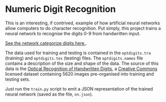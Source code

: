 # Numeric Digit Recognition

This is an interesting, if contrived, example of how artificial neural 
networks allow computers to do character recognition. Put simply, this
project trains a neural network to recognise the digits 0-9 from 
handwritten input.

[See the network categorize digits here.](./web/index.html).

The data used for training and testing is contained in the 
`optdigits.tra` (training) and `optdigits.tes` (testing) files. The
`optdigits.names` file contains a description of the size and shape of
the data. The source of this data is the 
[Optical Recognition of Handwritten Digits](https://archive.ics.uci.edu/dataset/80/optical+recognition+of+handwritten+digits),
a [Creative Commons](https://creativecommons.org/licenses/by/4.0/legalcode)
licensed dataset containing 5620 images pre-organised into training and
testing sets.

Just run the `train.py` script to emit a JSON representation of the
trained neural network (saved as the file, `nn.json`).